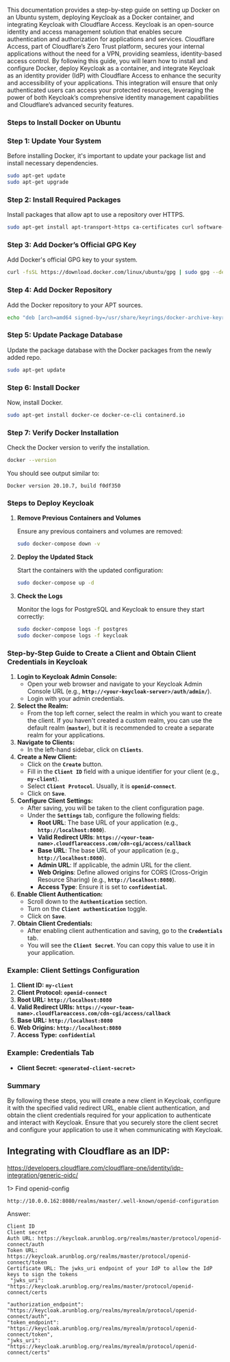 This documentation provides a step-by-step guide on setting up Docker on an Ubuntu system, deploying Keycloak as a Docker container, and integrating Keycloak with Cloudflare Access. Keycloak is an open-source identity and access management solution that enables secure authentication and authorization for applications and services. Cloudflare Access, part of Cloudflare’s Zero Trust platform, secures your internal applications without the need for a VPN, providing seamless, identity-based access control. By following this guide, you will learn how to install and configure Docker, deploy Keycloak as a container, and integrate Keycloak as an identity provider (IdP) with Cloudflare Access to enhance the security and accessibility of your applications. This integration will ensure that only authenticated users can access your protected resources, leveraging the power of both Keycloak’s comprehensive identity management capabilities and Cloudflare’s advanced security features.

### **Steps to Install Docker on Ubuntu**

### **Step 1: Update Your System**

Before installing Docker, it's important to update your package list and install necessary dependencies.

```bash
sudo apt-get update
sudo apt-get upgrade

```

### **Step 2: Install Required Packages**

Install packages that allow apt to use a repository over HTTPS.

```bash
sudo apt-get install apt-transport-https ca-certificates curl software-properties-common

```

### **Step 3: Add Docker’s Official GPG Key**

Add Docker's official GPG key to your system.

```bash
curl -fsSL https://download.docker.com/linux/ubuntu/gpg | sudo gpg --dearmor -o /usr/share/keyrings/docker-archive-keyring.gpg

```

### **Step 4: Add Docker Repository**

Add the Docker repository to your APT sources.

```bash
echo "deb [arch=amd64 signed-by=/usr/share/keyrings/docker-archive-keyring.gpg] https://download.docker.com/linux/ubuntu $(lsb_release -cs) stable" | sudo tee /etc/apt/sources.list.d/docker.list > /dev/null

```

### **Step 5: Update Package Database**

Update the package database with the Docker packages from the newly added repo.

```bash
sudo apt-get update

```

### **Step 6: Install Docker**

Now, install Docker.

```bash
sudo apt-get install docker-ce docker-ce-cli containerd.io

```

### **Step 7: Verify Docker Installation**

Check the Docker version to verify the installation.

```bash
docker --version

```

You should see output similar to:

```
Docker version 20.10.7, build f0df350

```


### **Steps to Deploy Keycloak**

1. **Remove Previous Containers and Volumes**
    
    Ensure any previous containers and volumes are removed:
    
    ```bash
    sudo docker-compose down -v
    
    ```
    
3. **Deploy the Updated Stack**
    
    Start the containers with the updated configuration:
    
    ```bash
    sudo docker-compose up -d
    
    ```
    
4. **Check the Logs**
    
    Monitor the logs for PostgreSQL and Keycloak to ensure they start correctly:

    ```bash
    sudo docker-compose logs -f postgres
    sudo docker-compose logs -f keycloak

    ```

### **Step-by-Step Guide to Create a Client and Obtain Client Credentials in Keycloak**

1. **Login to Keycloak Admin Console:**
    - Open your web browser and navigate to your Keycloak Admin Console URL (e.g., **`http://<your-keycloak-server>/auth/admin/`**).
    - Login with your admin credentials.
2. **Select the Realm:**
    - From the top left corner, select the realm in which you want to create the client. If you haven't created a custom realm, you can use the default realm (**`master`**), but it is recommended to create a separate realm for your applications.
3. **Navigate to Clients:**
    - In the left-hand sidebar, click on **`Clients`**.
4. **Create a New Client:**
    - Click on the **`Create`** button.
    - Fill in the **`Client ID`** field with a unique identifier for your client (e.g., **`my-client`**).
    - Select **`Client Protocol`**. Usually, it is **`openid-connect`**.
    - Click on **`Save`**.
5. **Configure Client Settings:**
    - After saving, you will be taken to the client configuration page.
    - Under the **`Settings`** tab, configure the following fields:
        - **Root URL**: The base URL of your application (e.g., **`http://localhost:8080`**).
        - **Valid Redirect URIs**: **`https://<your-team-name>.cloudflareaccess.com/cdn-cgi/access/callback`**
        - **Base URL**: The base URL of your application (e.g., **`http://localhost:8080`**).
        - **Admin URL**: If applicable, the admin URL for the client.
        - **Web Origins**: Define allowed origins for CORS (Cross-Origin Resource Sharing) (e.g., **`http://localhost:8080`**).
        - **Access Type**: Ensure it is set to **`confidential`**.
6. **Enable Client Authentication:**
    - Scroll down to the **`Authentication`** section.
    - Turn on the **`Client authentication`** toggle.
    - Click on **`Save`**.
7. **Obtain Client Credentials:**
    - After enabling client authentication and saving, go to the **`Credentials`** tab.
    - You will see the **`Client Secret`**. You can copy this value to use it in your application.

### **Example: Client Settings Configuration**

1. **Client ID:** **`my-client`**
2. **Client Protocol:** **`openid-connect`**
3. **Root URL:** **`http://localhost:8080`**
4. **Valid Redirect URIs:** **`https://<your-team-name>.cloudflareaccess.com/cdn-cgi/access/callback`**
5. **Base URL:** **`http://localhost:8080`**
6. **Web Origins:** **`http://localhost:8080`**
7. **Access Type:** **`confidential`**

### **Example: Credentials Tab**

- **Client Secret:** **`<generated-client-secret>`**

### **Summary**

By following these steps, you will create a new client in Keycloak, configure it with the specified valid redirect URL, enable client authentication, and obtain the client credentials required for your application to authenticate and interact with Keycloak. Ensure that you securely store the client secret and configure your application to use it when communicating with Keycloak.

## Integrating with Cloudflare as an IDP:

https://developers.cloudflare.com/cloudflare-one/identity/idp-integration/generic-oidc/

1> Find openid-config

```arduino
http://10.0.0.162:8080/realms/master/.well-known/openid-configuration
```

Answer:


```arduino
Client ID
Client secret
Auth URL: https://keycloak.arunblog.org/realms/master/protocol/openid-connect/auth
Token URL: https://keycloak.arunblog.org/realms/master/protocol/openid-connect/token
Certificate URL: The jwks_uri endpoint of your IdP to allow the IdP keys to sign the tokens
 "jwks_uri": "https://keycloak.arunblog.org/realms/master/protocol/openid-connect/certs
```

```arduino
"authorization_endpoint": "https://keycloak.arunblog.org/realms/myrealm/protocol/openid-connect/auth",
"token_endpoint": "https://keycloak.arunblog.org/realms/myrealm/protocol/openid-connect/token",
"jwks_uri": "https://keycloak.arunblog.org/realms/myrealm/protocol/openid-connect/certs"
```
